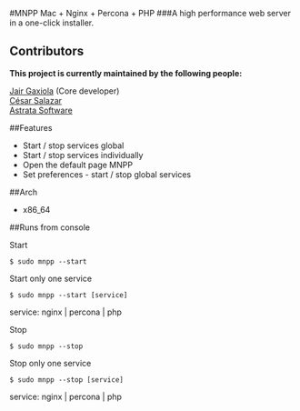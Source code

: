 #MNPP  Mac + Nginx + Percona + PHP
###A high performance web server in a one-click installer.

## Contributors
**This project is currently maintained by the following people:**    

[Jair Gaxiola](https://github.com/jyr) (Core developer)    
[César Salazar](http://cesarsalazar.mx/)    
[Astrata Software](http://astrata.mx)

##Features

* Start / stop services global
* Start / stop services individually
* Open the default page MNPP
* Set preferences - start  / stop global services

##Arch

* x86_64

##Runs from console

Start    
<pre><code>$ sudo mnpp --start</code></pre>
Start only one service    
<pre><code>$ sudo mnpp --start [service]</code></pre>

service: nginx | percona | php

Stop    
<pre><code>$ sudo mnpp --stop</code></pre>
Stop only one service    
<pre><code>$ sudo mnpp --stop [service]</code></pre>

service: nginx | percona | php